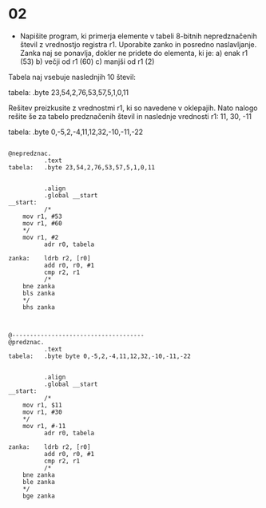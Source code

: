# 02

- Napišite program, ki primerja elemente v tabeli 8-bitnih nepredznačenih števil z vrednostjo registra r1. Uporabite zanko in posredno naslavljanje. Zanka naj se ponavlja, dokler ne pridete do elementa, ki je:
a) enak r1 (53)
b) večji od r1 (60)
c) manjši od r1 (2)

Tabela naj vsebuje naslednjih 10 števil:

tabela: .byte 23,54,2,76,53,57,5,1,0,11

Rešitev preizkusite z vrednostmi r1, ki so navedene v oklepajih. Nato nalogo rešite še za tabelo predznačenih števil in naslednje vrednosti r1: 11, 30, -11

tabela: .byte 0,-5,2,-4,11,12,32,-10,-11,-22

```

@nepredznac.
          .text
tabela:   .byte 23,54,2,76,53,57,5,1,0,11
 
        
          .align
          .global __start
__start:
          /*
    mov r1, #53
    mov r1, #60
    */
    mov r1, #2
          adr r0, tabela
        
zanka:    ldrb r2, [r0]
          add r0, r0, #1
          cmp r2, r1
          /*
    bne zanka
    bls zanka
    */
    bhs zanka

 

@-------------------------------------
@predznac.
          .text
tabela:   .byte byte 0,-5,2,-4,11,12,32,-10,-11,-22
 
        
          .align
          .global __start
__start:
          /*
    mov r1, $11
    mov r1, #30
    */
    mov r1, #-11
          adr r0, tabela
        
zanka:    ldrb r2, [r0]
          add r0, r0, #1
          cmp r2, r1
          /*
    bne zanka
    ble zanka
    */
    bge zanka

```